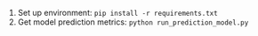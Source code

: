 1. Set up environment: `pip install -r requirements.txt`
2. Get model prediction metrics: `python run_prediction_model.py`
